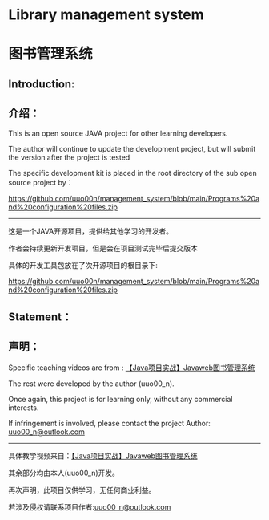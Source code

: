 # Library management system

# 图书管理系统

## Introduction:

## 介绍：

This is an open source JAVA project for other learning developers.

The author will continue to update the development project, but will submit the version after the project is tested

The specific development kit is placed in the root directory of the sub open source project by：

https://github.com/uuo00n/management_system/blob/main/Programs%20and%20configuration%20files.zip

------

这是一个JAVA开源项目，提供给其他学习的开发者。

作者会持续更新开发项目，但是会在项目测试完毕后提交版本

具体的开发工具包放在了次开源项目的根目录下:

https://github.com/uuo00n/management_system/blob/main/Programs%20and%20configuration%20files.zip

## Statement：

## 声明：

Specific teaching videos are from : [【Java项目实战】Javaweb图书管理系统](https://www.bilibili.com/video/BV1xh41147MZ?spm_id_from=333.999.0.0&vd_source=a5dbc66ce0b1dacad2397b1b3108dd8c)

The rest were developed by the author (uuo00_n).

Once again, this project is for learning only, without any commercial interests. 

If infringement is involved, please contact the project Author: uuo00_n@outlook.com

------

具体教学视频来自：[【Java项目实战】Javaweb图书管理系统](https://www.bilibili.com/video/BV1xh41147MZ?spm_id_from=333.999.0.0&vd_source=a5dbc66ce0b1dacad2397b1b3108dd8c)

其余部分均由本人(uuo00_n)开发。

再次声明，此项目仅供学习，无任何商业利益。

若涉及侵权请联系项目作者:uuo00_n@outlook.com

